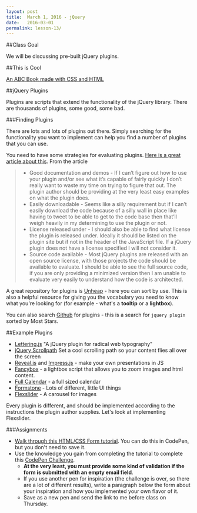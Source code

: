 ```yaml
---
layout: post
title:  March 1, 2016 - jQuery
date:   2016-03-01
permalink: lesson-13/
---
```


##Class Goal

We will be discussing pre-built jQuery plugins.

##This is Cool

[An ABC Book made with CSS and HTML](https://bubbl.in/book/abcd-animal-book-by-judith-neumann/16)

##jQuery Plugins

Plugins are scripts that extend the functionality of the jQuery library.  There are thousands of plugins, some good, some bad.

###Finding Plugins

There are lots and lots of plugins out there.  Simply searching for the functionality you want to implement can help you find a number of plugins that you can use.

You need to have some strategies for evaluating plugins.  [Here is a great article about this](http://blogs.msdn.com/b/scriptjunkie/archive/2011/07/11/evaluating-jquery-plugins-for-use-in-your-projects.aspx).  From the article

<blockquote>

- Good documentation and demos - If I can’t figure out how to use your plugin and/or see what it’s capable of fairly quickly I don’t really want to waste my time on trying to figure that out.  The plugin author should be providing at the very least easy examples on what the plugin does.
- Easily downloadable - Seems like a silly requirement but if I can’t easily download the code because of a silly wall in place like having to tweet to be able to get to the code base then that’ll weigh heavily in my determining to use the plugin or not.
- License released under - I should also be able to find what license the plugin is released under.  Ideally it should be listed on the plugin site but if not in the header of the JavaScript file. If a jQuery plugin does not have a license specified I will not consider it.
- Source code available - Most jQuery plugins are released with an open source license, with those projects the code should be available to evaluate.  I should be able to see the full source code, if you are only providing a minimized version then I am unable to evaluate very easily to understand how the code is architected.

</blockquote>

A great repository for plugins is [Unheap](http://www.unheap.com/) - here you can sort by use.  This is also a helpful resource for giving you the vocabulary you need to know what you're looking for (for example - what's a **tooltip** or a **lightbox**).

You can also search [Github](https://github.com/search?o=desc&q=jquery+plugin&ref=searchresults&s=stars&type=Repositories&utf8=%E2%9C%93) for plugins - this is a search for `jquery plugin` sorted by Most Stars.

##Example Plugins

- [Lettering.js](http://letteringjs.com/) "A jQuery plugin for radical web typography"
- [jQuery Scrollpath](http://joelb.me/scrollpath/) Set a cool scrolling path so your content flies all over the screen
- [Reveal.js](http://lab.hakim.se/reveal-js/#/) and [Impress.js](http://impress.github.io/impress.js/#/bored) - make your own presentations in JS
- [Fancybox](http://fancyapps.com/fancybox/) - a lightbox script that allows you to zoom images and html content.
- [Full Calendar](http://fullcalendar.io/) - a full sized calendar
- [Formstone](http://formstone.it/) - Lots of different, little UI things
- [Flexslider](http://flexslider.woothemes.com/) - A carousel for images


Every plugin is different, and should be implemented according to the instructions the plugin author supplies.  Let's look at implementing Flexslider.


###Assignments

- [Walk through this HTML/CSS Form tutorial](http://webdesign.tutsplus.com/tutorials/bring-your-forms-up-to-date-with-css3-and-html5-validation--webdesign-4738).  You can do this in CodePen, but you don't need to save it.  
- Use the knowledge you gain from completing the tutorial to complete this [CodePen Challenge](http://webdesign.tutsplus.com/articles/codepen-challenge-2-style-a-signup-form--cms-23678).  
  - **At the very least, you must provide some kind of validation if the form is submitted with an empty email field**.
  - If you use another pen for inspiration (the challenge is over, so there are a lot of different results), write a paragraph below the form about your inspiration and how you implemented your own flavor of it.  
  - Save as a new pen and send the link to me before class on Thursday.